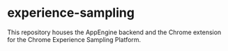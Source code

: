 experience-sampling
===================

This repository houses the AppEngine backend and the Chrome extension for the Chrome Experience Sampling Platform.
